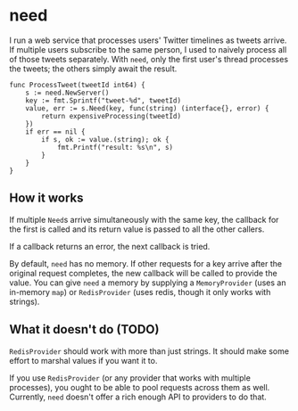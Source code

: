 need
====

I run a web service that processes users' Twitter timelines as tweets arrive. If multiple users subscribe to the same person, I used to naively process all of those tweets separately. With `need`, only the first user's thread processes the tweets; the others simply await the result.

    func ProcessTweet(tweetId int64) {
    	s := need.NewServer()
    	key := fmt.Sprintf("tweet-%d", tweetId)
    	value, err := s.Need(key, func(string) (interface{}, error) {
    		return expensiveProcessing(tweetId)
    	})
    	if err == nil {
    		if s, ok := value.(string); ok {
    			fmt.Printf("result: %s\n", s)
    		}
    	}
    }

How it works
------------

If multiple `Need`s arrive simultaneously with the same key, the callback for the first is called and its return value is passed to all the other callers.

If a callback returns an error, the next callback is tried.

By default, `need` has no memory. If other requests for a key arrive after the original request completes, the new callback will be called to provide the value. You can give `need` a memory by supplying a `MemoryProvider` (uses an in-memory `map`) or `RedisProvider` (uses redis, though it only works with strings).

What it doesn't do (TODO)
-------------------------

`RedisProvider` should work with more than just strings. It should make some effort to marshal values if you want it to.

If you use `RedisProvider` (or any provider that works with multiple processes), you ought to be able to pool requests across them as well. Currently, `need` doesn't offer a rich enough API to providers to do that.
